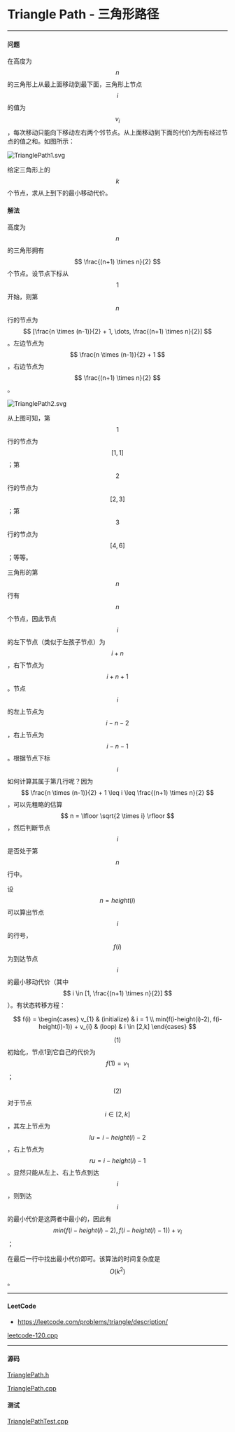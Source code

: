 <script type="text/javascript" src="https://cdnjs.cloudflare.com/ajax/libs/mathjax/2.7.1/MathJax.js?config=TeX-AMS-MML_HTMLorMML"></script>

# Triangle Path - 三角形路径

--------

#### 问题

在高度为$$ n $$的三角形上从最上面移动到最下面，三角形上节点$$ i $$的值为$$ v_{i} $$，每次移动只能向下移动左右两个邻节点。从上面移动到下面的代价为所有经过节点的值之和。如图所示：

![TrianglePath1.svg](../res/TrianglePath1.svg)

给定三角形上的$$ k $$个节点，求从上到下的最小移动代价。

#### 解法

高度为$$ n $$的三角形拥有$$ \frac{(n+1) \times n}{2} $$个节点。设节点下标从$$ 1 $$开始，则第$$ n $$行的节点为$$ [\frac{n \times (n-1)}{2} + 1, \dots, \frac{(n+1) \times n}{2}] $$。左边节点为$$ \frac{n \times (n-1)}{2} + 1 $$，右边节点为$$ \frac{(n+1) \times n}{2} $$。

![TrianglePath2.svg](../res/TrianglePath2.svg)

从上图可知，第$$ 1 $$行的节点为$$ [1, 1] $$；第$$ 2 $$行的节点为$$ [2, 3] $$；第$$ 3 $$行的节点为$$ [4, 6] $$；等等。

三角形的第$$ n $$行有$$ n $$个节点，因此节点$$ i $$的左下节点（类似于左孩子节点）为$$ i + n $$，右下节点为$$ i + n + 1 $$。节点$$ i $$的左上节点为$$ i-n-2 $$，右上节点为$$ i-n-1 $$。根据节点下标$$ i $$如何计算其属于第几行呢？因为$$ \frac{n \times (n-1)}{2} + 1 \leq i \leq \frac{(n+1) \times n}{2} $$，可以先粗略的估算$$ n = \lfloor \sqrt{2 \times i} \rfloor $$，然后判断节点$$ i $$是否处于第$$ n $$行中。

设$$ n = height(i) $$可以算出节点$$ i $$的行号，$$ f(i) $$为到达节点$$ i $$的最小移动代价（其中$$ i \in [1, \frac{(n+1) \times n}{2}] $$）。有状态转移方程：

$$
f(i) =
\begin{cases}
v_{1}                                               &   (initialize)    &   i = 1   \\
min(f(i-height(i)-2), f(i-height(i)-1)) + v_{i}     &   (loop)          &   i \in [2,k]
\end{cases}
$$

$$ (1) $$ 初始化，节点1到它自己的代价为$$ f(1) = v_{1} $$；

$$ (2) $$ 对于节点$$ i \in [2,k] $$，其左上节点为$$ lu = i-height(i)- 2 $$，右上节点为$$ ru = i-height(i)-1 $$。显然只能从左上、右上节点到达$$ i $$，则到达$$ i $$的最小代价是这两者中最小的，因此有$$ min(f(i-height(i)-2), f(i-height(i)-1)) + v_{i} $$；

在最后一行中找出最小代价即可。该算法的时间复杂度是$$ O(k^2) $$。

--------

#### LeetCode

* https://leetcode.com/problems/triangle/description/

[leetcode-120.cpp](https://github.com/linrongbin16/Way-to-Algorithm/blob/master/leetcode/leetcode-120.cpp)

--------

#### 源码

[TrianglePath.h](https://github.com/linrongbin16/Way-to-Algorithm/blob/master/src/DynamicProgramming/RegionalDP/TrianglePath.h)

[TrianglePath.cpp](https://github.com/linrongbin16/Way-to-Algorithm/blob/master/src/DynamicProgramming/RegionalDP/TrianglePath.cpp)

#### 测试

[TrianglePathTest.cpp](https://github.com/linrongbin16/Way-to-Algorithm/blob/master/src/DynamicProgramming/RegionalDP/TrianglePathTest.cpp)

